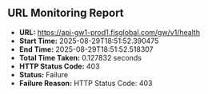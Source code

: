 ## URL Monitoring Report

- **URL:** https://api-gw1-prod1.fisglobal.com/gw/v1/health
- **Start Time:** 2025-08-29T18:51:52.390475
- **End Time:** 2025-08-29T18:51:52.518307
- **Total Time Taken:** 0.127832 seconds
- **HTTP Status Code:** 403
- **Status:** Failure
- **Failure Reason:** HTTP Status Code: 403
